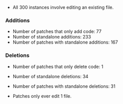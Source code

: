 
- All 300 instances involve editing an existing file.


### Additions
- Number of patches that only add code: 77
- Number of standalone additions: 233
- Number of patches with standalone additions: 167

### Deletions
- Number of patches that only delete code: 1
- Number of standalone deletions: 34
- Number of patches with standalone deletions: 31


- Patches only ever edit 1 file.